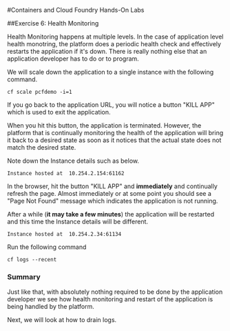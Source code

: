 #Containers and Cloud Foundry Hands-On Labs

##Exercise 6: Health Monitoring

Health Monitoring happens at multiple levels. In the case of application level health monotring, the platform does a periodic health check and effectively restarts the application if it's down. There is really nothing else that an application developer has to do or to program.

We will scale down the application to a single instance with the following command.

```
cf scale pcfdemo -i=1
```

If you go back to the application URL, you will notice a button "KILL APP" which is used to exit the application.

When you hit this button, the application is terminated. However, the platform that is continually monitoring the health of the application will bring it back to a desired state as soon as it notices that the actual state does not match the desired state.

Note down the Instance details such as below.

```
Instance hosted at  10.254.2.154:61162
```

In the browser, hit the button "KILL APP" and **immediately** and continually refresh the page. Almost immediately or at some point you should see a "Page Not Found" message which indicates the application is not running.

After a while (**it may take a few minutes**) the application will be restarted and this time the Instance details will be different.

```
Instance hosted at  10.254.2.34:61134
```

Run the following command

```
cf logs --recent
```

### Summary

Just like that, with absolutely nothing required to be done by the application developer we see how health monitoring and restart of the application is being handled by the platform.

Next, we will look at how to drain logs.